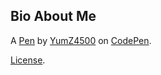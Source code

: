 Bio About Me
------------


A [Pen](https://codepen.io/YumZ4500/pen/xxQjxbB) by [YumZ4500](https://codepen.io/YumZ4500) on [CodePen](https://codepen.io).

[License](https://codepen.io/license/pen/xxQjxbB).